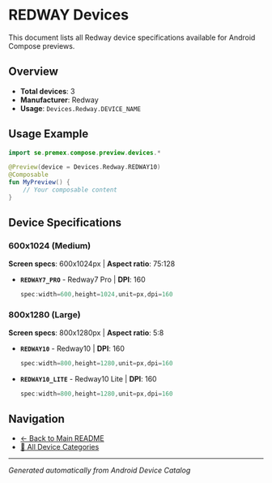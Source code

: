 # REDWAY Devices

This document lists all Redway device specifications available for Android Compose previews.

## Overview

- **Total devices**: 3
- **Manufacturer**: Redway
- **Usage**: `Devices.Redway.DEVICE_NAME`

## Usage Example

```kotlin
import se.premex.compose.preview.devices.*

@Preview(device = Devices.Redway.REDWAY10)
@Composable
fun MyPreview() {
    // Your composable content
}
```

## Device Specifications

### 600x1024 (Medium)

**Screen specs**: 600x1024px | **Aspect ratio**: 75:128

- **`REDWAY7_PRO`** - Redway7 Pro | **DPI**: 160
  ```kotlin
  spec:width=600,height=1024,unit=px,dpi=160
  ```

### 800x1280 (Large)

**Screen specs**: 800x1280px | **Aspect ratio**: 5:8

- **`REDWAY10`** - Redway10 | **DPI**: 160
  ```kotlin
  spec:width=800,height=1280,unit=px,dpi=160
  ```

- **`REDWAY10_LITE`** - Redway10 Lite | **DPI**: 160
  ```kotlin
  spec:width=800,height=1280,unit=px,dpi=160
  ```

## Navigation

- [← Back to Main README](../../README.md)
- [📱 All Device Categories](../README.md)

---
*Generated automatically from Android Device Catalog*
